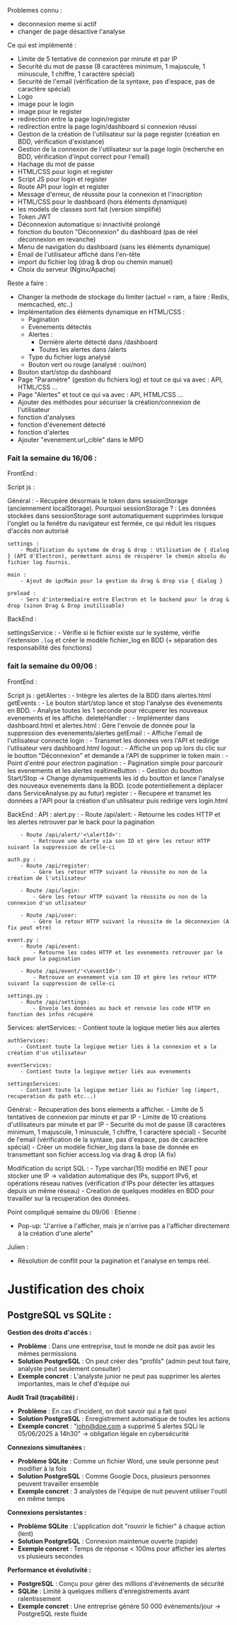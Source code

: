 Problemes connu : 
- deconnexion meme si actif
- changer de page désactive l'analyse

Ce qui est implémenté :
  - Limite de 5 tentative de connexion par minute et par IP
  - Securité du mot de passe (8 caractères minimum, 1 majuscule, 1 minuscule, 1 chiffre, 1 caractère spécial)
  - Securité de l'email (vérification de la syntaxe, pas d'espace, pas de caractère spécial)
  - Logo
  - image pour le login
  - image pour le register
  - redirection entre la page login/register
  - redirection entre la page login/dashboard si connexion réussi
  - Gestion de la création de l'utilisateur sur la page register (création en BDD, vérification d'existance)
  - Gestion de la connexion de l'utilisateur sur la page login (recherche en BDD, vérification d'input correct pour l'email)
  - Hachage du mot de passe
  - HTML/CSS pour login et register
  - Script JS pour login et register
  - Route API pour login et register
  - Message d'erreur, de réussite pour la connexion et l'inscription
  - HTML/CSS pour le dashboard (hors éléments dynamique)
  - les models de classes sont fait (version simplifié)
  - Token JWT
  - Déconnexion automatique si innactivité prolongé
  - fonction du bouton "Déconnexion" du dashboard (pas de réel déconnexion en revanche)
  - Menu de navigation du dashboard (sans les éléments dynamique)
  - Email de l'utilisateur affiché dans l'en-tête
  - import du fichier log (drag & drop ou chemin manuel)
  - Choix du serveur (Nginx/Apache)

Reste a faire :
  - Changer la methode de stockage du limiter (actuel = ram, a faire : Redis, memcached, etc..)
  - Implémentation des éléments dynamique en HTML/CSS :
      - Pagination
      - Evenements détectés
      - Alertes :
          - Dernière alerte détecté dans /dashboard
          - Toutes les alertes dans /alerts
      - Type du fichier logs analysé
      - Bouton vert ou rouge (analysé : oui/non)
  - Bouton start/stop du dashboard
  - Page "Paramètre" (gestion du fichiers log) et tout ce qui va avec : API, HTML/CSS ...
  - Page "Alertes" et tout ce qui va avec : API, HTML/CSS ...
  - Ajouter des méthodes pour sécuriser la création/connexion de l'utilisateur
  - fonction d'analyses
  - fonction d'évenement détecté
  - fonction d'alertes
  - Ajouter "evenement.url_cible" dans le MPD

### Fait la semaine du 16/06 :

FrontEnd :

  

  Script js :

  Général :
    - Récupère désormais le token dans sessionStorage (anciennement localStorage). Pourquoi sessionStorage ? : Les données stockées dans sessionStorage sont automatiquement supprimées lorsque l'onglet ou la fenêtre du navigateur est fermée, ce qui réduit les risques d'accès non autorisé

    settings : 
        - Modification du systeme de drag & drop : Utilisation de { dialog } (API d'Electron), permettant ainsi de récupérer le chemin absolu du fichier log fournis.
    
    main :
        - Ajout de ipcMain pour la gestion du drag & drop via { dialog }
    
    preload :
        - Sers d'intermediaire entre Electron et le backend pour le drag & drop (sinon Drag & Drop inutilisable)
        


BackEnd :

  settingsService :
      - Vérifie si le fichier existe sur le système, vérifie l'extension `.log` et créer le modèle fichier_log en BDD (+ séparation des responsabilité des fonctions)


### fait la semaine du 09/06 :

FrontEnd :

  Script js :
    getAlertes :
        - Intègre les alertes de la BDD dans alertes.html
    getEvents : 
        - Le bouton start/stop lance et stop l'analyse des évenements en BDD.
        - Analyse toutes les 1 seconde pour récuperer les nouveaux evenements et les affiche.
    deleteHandler :
        - Implémenter dans dashboard.html et alertes.html : Gère l'envoie de donnée pour la suppression des evenements/alertes
    getEmail :
        - Affiche l'email de l'utilisateur connecté
    login :
        - Transmet les données vers l'API et redirige l'utlisateur vers dashboard.html
    logout :
        - Affiche un pop up lors du clic sur le boutton "Déconnexion" et demande a l'API de supprimer le token
    main :
        - Point d'entré pour electron
    pagination : 
        - Pagination simple pour parcourir les evenements et les alertes
    realtimeButton : 
        - Gestion du boutton Start/Stop -> Change dynamiquements les id du boutton et lance l'analyse des nouveaux evenements dans la BDD. (code potentiellement a déplacer dans ServiceAnalyse.py au futur)
    register :
        - Recupere et transmet les données a l'API pour la création d'un utilisateur puis redirige vers login.html

BackEnd :
  API :
    alert.py :
        - Route /api/alert:
            - Retourne les codes HTTP et les alertes retrouver par le back pour la pagination

        - Route /api/alert/'<\alertId>':
            - Retrouve une alerte via son ID et gère les retour HTTP suivant la suppression de celle-ci

    auth.py :
        - Route /api/register:
            - Gère les retour HTTP suivant la réussite ou non de la création de l'utilisateur

        - Route /api/login:
            - Gère les retour HTTP suivant la réussite ou non de la connexion d'un utlisateur

        - Route /api/user:
            - Gère le retour HTTP suivant la réussite de la déconnexion (A fix peut etre)

    event.py :
        - Route /api/event:
            - Retourne les codes HTTP et les evenements retrouver par le back pour la pagination

        - Route /api/event/'<\eventId>':
            - Retrouve un evenement via son ID et gère les retour HTTP suivant la suppression de celle-ci

    settings.py :
        - Route /api/settings:
            - Envoie les données au back et renvoie les code HTTP en fonction des infos récupéré
  
  Services:
    alertServices:
        - Contient toute la logique metier liés aux alertes
    
    authServices:
        - Contient toute la logique metier liés à la connexion et a la création d'un utilisateur

    eventServices:
        - Contient toute la logique metier liés aux evenements
    
    settingsServices:
        - Contient toute la logique metier liés au fichier log (import, recuperation du path etc...)

  Général:
    - Recuperation des bons elements a afficher.
    - Limite de 5 tentatives de connexion par minute et par IP
    - Limite de 10 créations d'utilisateurs par minute et par IP
    - Securité du mot de passe (8 caractères minimum, 1 majuscule, 1 minuscule, 1 chiffre, 1 caractère spécial)
    - Securité de l'email (vérification de la syntaxe, pas d'espace, pas de caractère spécial)
    - Créer un modèle fichier_log dans la base de donnée en transmettant son fichier access.log via drag & drop (A fix)

  Modification du script SQL :
    - Type varchar(15) modifié en INET pour stocker une IP → validation automatique des IPs, support IPv6, et opérations réseau natives (vérification d'IPs pour détecter les attaques depuis un même réseau)
    - Creation de quelques modèles en BDD pour travailler sur la recuperation des données.
    
Point compliqué semaine du 09/06 : 
Etienne :
- Pop-up: "J'arrive a l'afficher, mais je n'arrive pas a l'afficher directement à la création d'une alerte"

Julien :
- Résolution de conflit pour la pagination et l'analyse en temps réel.


# Justification des choix

## PostgreSQL vs SQLite :

**Gestion des droits d'accès :**
- **Problème** : Dans une entreprise, tout le monde ne doit pas avoir les mêmes permissions
- **Solution PostgreSQL** : On peut créer des "profils" (admin peut tout faire, analyste peut seulement consulter)
- **Exemple concret** : L'analyste junior ne peut pas supprimer les alertes importantes, mais le chef d'équipe oui

**Audit Trail (traçabilité) :**
- **Problème** : En cas d'incident, on doit savoir qui a fait quoi
- **Solution PostgreSQL** : Enregistrement automatique de toutes les actions
- **Exemple concret** : "john@doe.com a supprimé 5 alertes SQLi le 05/06/2025 à 14h30" → obligation légale en cybersécurité

**Connexions simultanées :**
- **Problème SQLite** : Comme un fichier Word, une seule personne peut modifier à la fois
- **Solution PostgreSQL** : Comme Google Docs, plusieurs personnes peuvent travailler ensemble
- **Exemple concret** : 3 analystes de l'équipe de nuit peuvent utiliser l'outil en même temps

**Connexions persistantes :**
- **Problème SQLite** : L'application doit "rouvrir le fichier" à chaque action (lent)
- **Solution PostgreSQL** : Connexion maintenue ouverte (rapide)
- **Exemple concret** : Temps de réponse < 100ms pour afficher les alertes vs plusieurs secondes

**Performance et évolutivité :**
- **PostgreSQL** : Conçu pour gérer des millions d'événements de sécurité
- **SQLite** : Limité à quelques milliers d'enregistrements avant ralentissement
- **Exemple concret** : Une entreprise génère 50 000 événements/jour → PostgreSQL reste fluide
